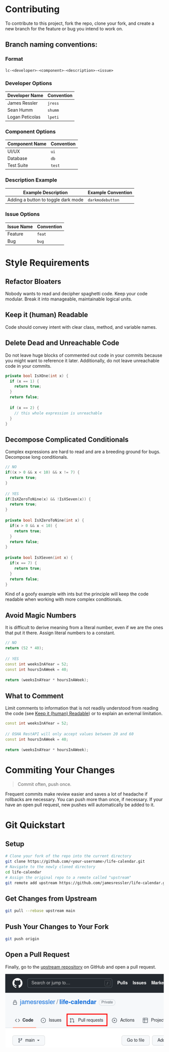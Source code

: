 # Contributing
To contribute to this project, fork the repo, clone your fork, and create a new branch for the feature or bug you intend to work on.

## Branch naming conventions:
### Format
```lc-<developer>-<component>-<description>-<issue>```

### Developer Options
|Developer Name|Convention|
|---|---|
|James Ressler|`jress`|
|Sean Humm|`shumm`|
|Logan Peticolas|`lpeti`|

### Component Options
|Component Name|Convention|
|---|---|
|UI/UX|`ui`|
|Database|`db`|
|Test Suite|`test`|

### Description Example
|Example Description|Example Convention|
|---|---|
|Adding a button to toggle dark mode|`darkmodebutton`|

### Issue Options
|Issue Name|Convention|
|---|---|
|Feature|`feat`|
|Bug|`bug`|

# Style Requirements

## Refactor Bloaters
Nobody wants to read and decipher spaghetti code. Keep your code modular. Break it into manageable, maintainable logical units.

## Keep it (human) Readable
Code should convey intent with clear class, method, and variable names.

## Delete Dead and Unreachable Code
Do not leave huge blocks of commented out code in your commits because you might want to reference it later. Additionally, do not leave unreachable code in your commits.
```c++
private bool IsXOne(int x) {
  if (x == 1) {
    return true;
  }
  return false;

  if (x == 2) {
    // this whole expression is unreachable
  }
}
```

## Decompose Complicated Conditionals
Complex expressions are hard to read and are a breeding ground for bugs. Decompose long conditionals.

```c++
// NO
if((x > 0 && x < 10) && x != 7) {
  return true;
}

// YES
if(IsXZeroToNine(x) && !IsXSeven(x)) {
  return true;
}

private bool IsXZeroToNine(int x) {
  if(x > 0 && x < 10) {
    return true;
  }
  return false;
}

private bool IsXSeven(int x) {
  if(x == 7) {
    return true;
  }
  return false;
}
```
Kind of a goofy example with ints but the principle will keep the code readable when working with more complex conditionals.

## Avoid Magic Numbers
It is difficult to derive meaning from a literal number, even if we are the ones that put it there. Assign literal numbers to a constant.

```c++
// NO
return (52 * 40);

// YES
const int weeksInAYear = 52;
const int hoursInAWeek = 40;

return (weeksInAYear * hoursInAWeek);
```

## What to Comment
Limit comments to information that is not readily understood from reading the code (see [Keep it (human) Readable](#-Keep-it-(human)-Readable)) or to explain an external limitation.

```c++
const int weeksInAYear = 52;

// OSHA RestAPI will only accept values between 20 and 60
const int hoursInAWeek = 40;

return (weeksInAYear * hoursInAWeek);
```

# Commiting Your Changes
> Commit often, push once.

Frequent commits make review easier and saves a lot of headache if rollbacks are necessary. You can push more than once, if necessary. If your have an open pull request, new pushes will automatically be added to it.

# Git Quickstart
## Setup
```bash
# Clone your fork of the repo into the current directory
git clone https://github.com/<your-username>/life-calendar.git
# Navigate to the newly cloned directory
cd life-calendar
# Assign the original repo to a remote called "upstream"
git remote add upstream https://github.com/jamesressler/life-calendar.git
```

## Get Changes from Upstream
```bash
git pull --rebase upstream main
```

## Push Your Changes to Your Fork
```bash
git push origin
```

## Open a Pull Request
Finally, go to the [upstream repository](https://github.com/jamesressler/life-calendar) on GitHub and open a pull request.

![Pull Request Tab Location](./assets/pullrequestdemo.png)